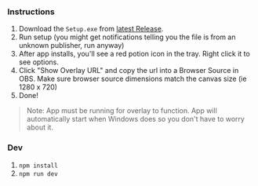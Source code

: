 ### Instructions
1. Download the `Setup.exe` from [latest Release](https://github.com/ebiggz/ph-discord-activity-overlay/releases/latest).
2. Run setup (you might get notifications telling you the file is from an unknown publisher, run anyway)
3. After app installs, you'll see a red potion icon in the tray. Right click it to see options.
4. Click "Show Overlay URL" and copy the url into a Browser Source in OBS. Make sure browser source dimensions match the canvas size (ie 1280 x 720)
5. Done!
> Note: App must be running for overlay to function. App will automatically start when Windows does so you don't have to worry about it.

### Dev

1. `npm install`
2. `npm run dev`

